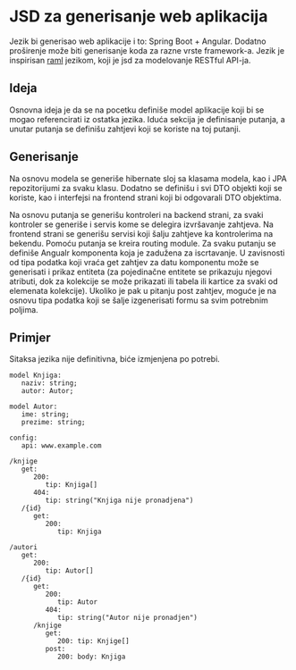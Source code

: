 # JSD za generisanje web aplikacija

Jezik bi generisao web aplikacije i to: Spring Boot + Angular. Dodatno proširenje može biti generisanje koda za razne vrste framework-a. Jezik je inspirisan [raml](https://github.com/raml-org/raml-spec) jezikom, koji je jsd za modelovanje RESTful API-ja. 

## Ideja

Osnovna ideja je da se na pocetku definiše model aplikacije koji bi se mogao referencirati iz ostatka jezika. Iduća sekcija je definisanje putanja, a unutar putanja se definišu zahtjevi koji se koriste na toj putanji.

## Generisanje

Na osnovu modela se generiše hibernate sloj sa klasama modela, kao i JPA repozitorijumi za svaku klasu. Dodatno se definišu i svi DTO objekti koji se koriste, kao i interfejsi na frontend strani koji bi odgovarali DTO objektima.

Na osnovu putanja se generišu kontroleri na backend strani, za svaki kontroler se generiše i servis kome se delegira izvršavanje zahtjeva. Na frontend strani se generišu servisi koji šalju zahtjeve ka kontrolerima na bekendu. Pomoću putanja se kreira routing module. Za svaku putanju se definiše Angualr komponenta koja je zadužena za iscrtavanje. U zavisnosti od tipa podatka koji vraća get zahtjev za datu komponentu može se generisati i prikaz entiteta (za pojedinačne entitete se prikazuju njegovi atributi, dok za kolekcije se može prikazati ili tabela ili kartice za svaki od elemenata kolekcije). Ukoliko je pak u pitanju post zahtjev, moguće je na osnovu tipa podatka koji se šalje izgenerisati formu sa svim potrebnim poljima.

## Primjer

Sitaksa jezika nije definitivna, biće izmjenjena po potrebi.

```
model Knjiga:
   naziv: string;
   autor: Autor;

model Autor:
   ime: string;
   prezime: string;

config:
   api: www.example.com

/knjige
   get:
      200:
         tip: Knjiga[]
      404:
         tip: string("Knjiga nije pronadjena")
   /{id}
      get:
         200:
            tip: Knjiga

/autori
   get:
      200:
         tip: Autor[]
   /{id}
      get:
         200:
            tip: Autor
         404:
            tip: string("Autor nije pronadjen")
      /knjige
         get:
            200: tip: Knjige[]
         post:
            200: body: Knjiga
```
